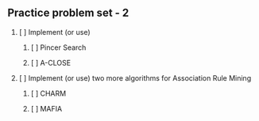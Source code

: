 ## Practice problem set - 2

1. [ ] Implement (or use)

   1. [ ] Pincer Search

   2. [ ] A-CLOSE

2. [ ] Implement (or use) two more algorithms for Association Rule Mining

   1. [ ] CHARM

   2. [ ] MAFIA
